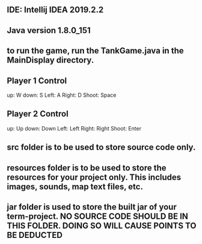 

## IDE: Intellij IDEA 2019.2.2
## Java version 1.8.0_151
## to run the game, run the TankGame.java in the MainDisplay directory.
## Player 1 Control
up: W
down: S
Left: A
Right: D
Shoot: Space
## Player 2 Control
up: Up
down: Down
Left: Left
Right: Right
Shoot: Enter

## src folder is to be used to store source code only.

## resources folder is to be used to store the resources for your project only. This includes images, sounds, map text files, etc.

## jar folder is used to store the built jar of your term-project. NO SOURCE CODE SHOULD BE IN THIS FOLDER. DOING SO WILL CAUSE POINTS TO BE DEDUCTED
